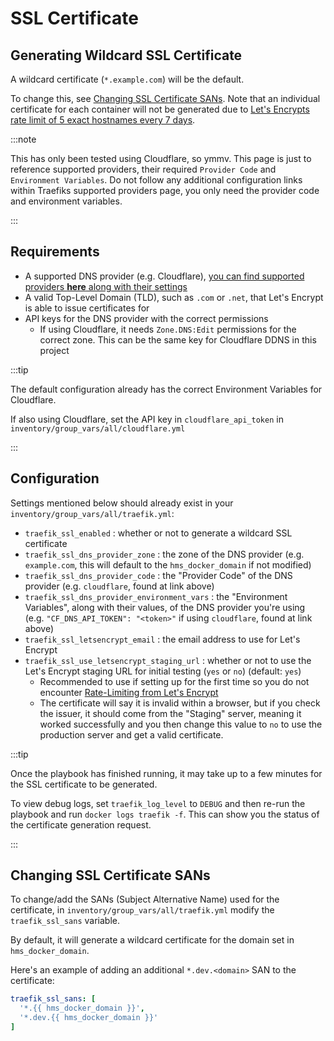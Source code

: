 # SSL Certificate

## Generating Wildcard SSL Certificate

A wildcard certificate (`*.example.com`) will be the default.

To change this, see [Changing SSL Certificate SANs](#changing-ssl-certificate-sans). Note that an individual certificate for each container will not be generated due to [Let's Encrypts rate limit of 5 exact hostnames every 7 days](https://letsencrypt.org/docs/rate-limits/#new-certificates-per-exact-set-of-hostnames).

:::note

This has only been tested using Cloudflare, so ymmv. This page is just to reference supported providers, their required `Provider Code` and `Environment Variables`. Do not follow any additional configuration links within Traefiks supported providers page, you only need the provider code and environment variables.

:::

## Requirements

- A supported DNS provider (e.g. Cloudflare), [you can find supported providers **here** along with their settings](https://doc.traefik.io/traefik/https/acme/#providers)
- A valid Top-Level Domain (TLD), such as `.com` or `.net`, that Let's Encrypt is able to issue certificates for
- API keys for the DNS provider with the correct permissions
  - If using Cloudflare, it needs `Zone.DNS:Edit` permissions for the correct zone. This can be the same key for Cloudflare DDNS in this project

:::tip

The default configuration already has the correct Environment Variables for Cloudflare.

If also using Cloudflare, set the API key in `cloudflare_api_token` in `inventory/group_vars/all/cloudflare.yml`

:::

## Configuration

Settings mentioned below should already exist in your `inventory/group_vars/all/traefik.yml`:

- `traefik_ssl_enabled` : whether or not to generate a wildcard SSL certificate
- `traefik_ssl_dns_provider_zone` : the zone of the DNS provider (e.g. `example.com`, this will default to the `hms_docker_domain` if not modified)
- `traefik_ssl_dns_provider_code` : the "Provider Code" of the DNS provider (e.g. `cloudflare`, found at link above)
- `traefik_ssl_dns_provider_environment_vars` : the "Environment Variables", along with their values, of the DNS provider you're using (e.g. `"CF_DNS_API_TOKEN": "<token>"` if using `cloudflare`, found at link above)
- `traefik_ssl_letsencrypt_email` : the email address to use for Let's Encrypt
- `traefik_ssl_use_letsencrypt_staging_url` : whether or not to use the Let's Encrypt staging URL for initial testing (`yes` or `no`) (default: `yes`)
  - Recommended to use if setting up for the first time so you do not encounter [Rate-Limiting from Let's Encrypt](https://letsencrypt.org/docs/rate-limits/)
  - The certificate will say it is invalid within a browser, but if you check the issuer, it should come from the "Staging" server, meaning it worked successfully and you then change this value to `no` to use the production server and get a valid certificate.

:::tip

Once the playbook has finished running, it may take up to a few minutes for the SSL certificate to be generated.

To view debug logs, set `traefik_log_level` to `DEBUG` and then re-run the playbook and run `docker logs traefik -f`. This can show you the status of the certificate generation request.

:::

## Changing SSL Certificate SANs

To change/add the SANs (Subject Alternative Name) used for the certificate, in `inventory/group_vars/all/traefik.yml` modify the `traefik_ssl_sans` variable.

By default, it will generate a wildcard certificate for the domain set in `hms_docker_domain`.

Here's an example of adding an additional `*.dev.<domain>` SAN to the certificate:

```yaml
traefik_ssl_sans: [
  '*.{{ hms_docker_domain }}',
  '*.dev.{{ hms_docker_domain }}'
]
```

